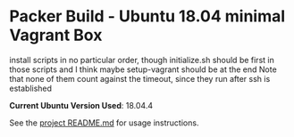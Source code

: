# Packer Build - Ubuntu 18.04 minimal Vagrant Box

install scripts in no particular order, though initialize.sh should be first in those scripts and I think maybe setup-vagrant should be at the end
Note that none of them count against the timeout, since they run after ssh is established

**Current Ubuntu Version Used**: 18.04.4

See the [project README.md](../README.md) for usage instructions.
